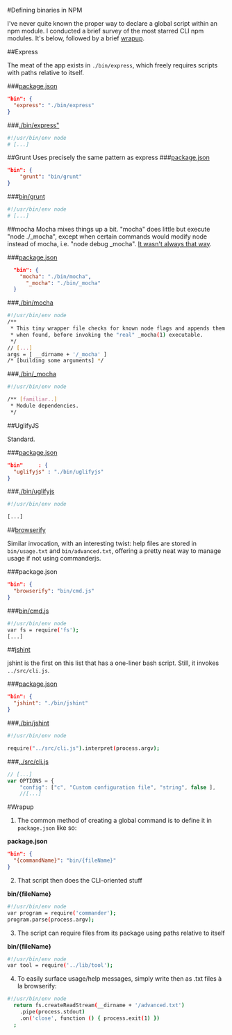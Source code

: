 #Defining binaries in NPM

I've never quite known the proper way to declare a global script within an npm module. I conducted a brief survey of the most starred CLI npm modules. It's below, followed by a brief [wrapup](#wrapup).


##Express

The meat of the app exists in <code>./bin/express</code>, which freely requires scripts with paths relative to itself.

###[package.json](https://github.com/visionmedia/express/blob/master/package.json)
```json
"bin": {
  "express": "./bin/express"
}
```

###[./bin/express"](https://github.com/visionmedia/express/blob/master/bin/express)
```bash
#!/usr/bin/env node
# [...]
```

##Grunt
Uses precisely the same pattern as express
###[package.json](https://github.com/gruntjs/grunt-cli/blob/master/package.json)
```json
"bin": {
    "grunt": "bin/grunt"
}
```

###[bin/grunt](https://github.com/gruntjs/grunt-cli/blob/master/bin/grunt)
```bash
#!/usr/bin/env node
# [...]
```

##mocha
Mocha mixes things up a bit. "mocha" does little but execute "node ./_mocha", except when certain commands would modify node instead of mocha, i.e. "node debug _mocha". [It wasn't always that way](https://github.com/visionmedia/mocha/compare/221a3c049ed3a943ce36fd0a4ffe0e23acbb7cab...6fa9d8ae889a).

###[package.json](https://github.com/visionmedia/mocha/blob/master/package.json)
```json
  "bin": {
    "mocha": "./bin/mocha",
      "_mocha": "./bin/_mocha"
  }
```

###[./bin/mocha](https://github.com/visionmedia/mocha/blob/master/bin/mocha)
```bash
#!/usr/bin/env node
/**
 * This tiny wrapper file checks for known node flags and appends them
 * when found, before invoking the "real" _mocha(1) executable.
 */
// [...]
args = [ __dirname + '/_mocha' ]
/* [building some arguments] */
```
###[./bin/_mocha](https://github.com/visionmedia/mocha/blob/master/bin/_mocha)
```bash
#!/usr/bin/env node

/** [familiar..]
 * Module dependencies.
 */
```

##UglifyJS

Standard.

###[package.json](https://github.com/mishoo/UglifyJS/blob/master/package.json)
```json
"bin"     : {
  "uglifyjs" : "./bin/uglifyjs"
}
```

###[./bin/uglifyjs](https://github.com/mishoo/UglifyJS/blob/master/bin/uglifyjs)
```bash
#!/usr/bin/env node

[...]
```

##[browserify](https://github.com/substack/node-browserify)

Similar invocation, with an interesting twist: help files are stored in <code>bin/usage.txt</code> and <code>bin/advanced.txt</code>, offering a pretty neat way to manage usage if not using commanderjs.

###package.json
```json
"bin": {
  "browserify": "bin/cmd.js"
}
```

###[bin/cmd.js](https://github.com/substack/node-browserify/blob/master/bin/cmd.js)
```bash
#!/usr/bin/env node
var fs = require('fs');
[...]
```

##[jshint](https://github.com/jshint/jshint/blob/master/bin/jshint)

jshint is the first on this list that has a one-liner bash script. Still, it invokes <code>../src/cli.js</code>.

###[package.json](https://github.com/jshint/jshint/blob/master/package.json)
```json
"bin": {
  "jshint": "./bin/jshint"
}
```

###[./bin/jshint](https://github.com/jshint/jshint/blob/master/bin/jshint)
```bash
#!/usr/bin/env node

require("../src/cli.js").interpret(process.argv);
```

###[../src/cli.js](https://github.com/jshint/jshint/blob/master/src/cli.js)
```javascript
// [...]
var OPTIONS = {
    "config": ["c", "Custom configuration file", "string", false ],
    //[...]
```

#Wrapup

1. The common method of creating a global command is to define it in <code>package.json</code> like so:

__package.json__

```json
"bin": {
  "{commandName}": "bin/{fileName}"
}
```

2. That script then does the CLI-oriented stuff

__bin/{fileName}__
```bash
#!/usr/bin/env node
var program = require('commander');
program.parse(process.argv);
```

3. The script can require files from its package using paths relative to itself

__bin/{fileName}__
```bash
#!/usr/bin/env node
var tool = require('../lib/tool');
```

4. To easily surface usage/help messages, simply write then as .txt files à la browserify:

```bash
#!/usr/bin/env node
  return fs.createReadStream(__dirname + '/advanced.txt')
    .pipe(process.stdout)
    .on('close', function () { process.exit(1) })
  ;
```
